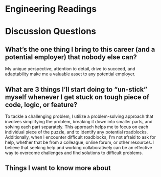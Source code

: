 # Engineering Readings

# Discussion Questions  

## What’s the one thing I bring to this career (and a potential employer) that nobody else can?
My unique perspective, attention to detail, drive to succeed, and adaptability make me a valuable asset to any potential employer.


## What are 3 things I’ll start doing to “un-stick” myself whenever I get stuck on tough piece of code, logic, or feature?
To tackle a challenging problem, I utilize a problem-solving approach that involves simplifying the problem, breaking it down into smaller parts, and solving each part separately. This approach helps me to focus on each individual piece of the puzzle, and to identify any potential roadblocks. Additionally, when I encounter difficult roadblocks, I'm not afraid to ask for help, whether that be from a colleague, online forum, or other resources. I believe that seeking help and working collaboratively can be an effective way to overcome challenges and find solutions to difficult problems.

## Things I want to know more about